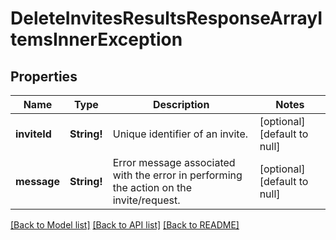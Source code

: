 # DeleteInvitesResultsResponseArrayItemsInnerException

## Properties
Name | Type | Description | Notes
------------ | ------------- | ------------- | -------------
**inviteId** | **String!** | Unique identifier of an invite. | [optional] [default to null]
**message** | **String!** | Error message associated with the error in performing the action on the invite/request. | [optional] [default to null]

[[Back to Model list]](../README.md#documentation-for-models) [[Back to API list]](../README.md#documentation-for-api-endpoints) [[Back to README]](../README.md)


